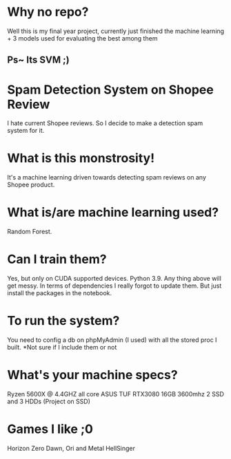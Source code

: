# Why no repo?
Well this is my final year project, currently just finished the machine learning + 3 models used for evaluating the best among them
## Ps~ Its SVM ;)

# Spam Detection System on Shopee Review
I hate current Shopee reviews. So I decide to make a detection spam system for it.

# What is this monstrosity!
It's a machine learning driven towards detecting spam reviews on any Shopee product.

# What is/are machine learning used?
Random Forest.

# Can I train them?
Yes, but only on CUDA supported devices. 
Python 3.9. Any thing above will get messy.
In terms of dependencies I really forgot to update them. But just install the packages in the notebook.

# To run the system?
You need to config a db on phpMyAdmin (I used) with all the stored proc I built.
*Not sure if I include them or not

# What's your machine specs?
Ryzen 5600X @ 4.4GHZ all core
ASUS TUF RTX3080
16GB 3600mhz
2 SSD and 3 HDDs (Project on SSD)

# Games I like ;0
Horizon Zero Dawn, Ori and Metal HellSinger

